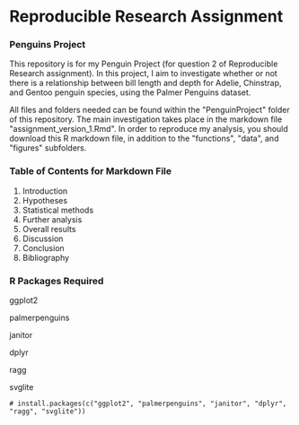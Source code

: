 # Reproducible Research Assignment

### Penguins Project

This repository is for my Penguin Project (for question 2 of Reproducible Research assignment). In this project, I aim to investigate whether or not there is a relationship between bill length and depth for Adelie, Chinstrap, and Gentoo penguin species, using the Palmer Penguins dataset. 

All files and folders needed can be found within the "PenguinProject" folder of this repository. The main investigation takes place in the markdown file "assignment_version_1.Rmd". In order to reproduce my analysis, you should download this R markdown file, in addition to the "functions", "data", and "figures" subfolders. 

### Table of Contents for Markdown File

1. Introduction
2. Hypotheses
3. Statistical methods
4. Further analysis
5. Overall results
6. Discussion
7. Conclusion
8. Bibliography

### R Packages Required

ggplot2

palmerpenguins

janitor

dplyr

ragg

svglite

```
# install.packages(c("ggplot2", "palmerpenguins", "janitor", "dplyr", "ragg", "svglite"))

```


